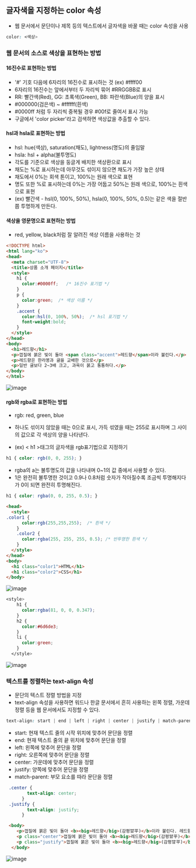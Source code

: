 ## 글자색을 지정하는 color 속성

- 웹 문서에서 문단이나 제목 등의 텍스트에서 글자색을 바꿀 때는 color 속성을 사용

```css
color: <색상>
```

### 웹 문서의 소스로 색상을 표현하는 방법

#### 16진수로 표현하는 방법

- '#' 기호 다음에 6자리의 16진수로 표시하는 것 (ex) #ffff00
- 6자리의 16진수는 앞에서부터 두 자리씩 묶어 #RRGGBB로 표시
- RR: 빨간색(Red), GG: 초록색(Green), BB: 파란색(Blue)의 양을 표시
- #000000(검은색) ~ #ffffff(흰색)
- #0000ff 처럼 두 자리씩 중복될 경우 #00f로 줄여서 표시 가능
- 구글에서 'color picker'라고 검색하면 색상값을 추출할 수 있다.

#### hsl과 hsla로 표현하는 방법

- hsl: hue(색상), saturation(채도), lightness(명도)의 줄임말
- hsla: hsl + alpha(불투명도)
- 각도를 기준으로 색상을 둥글게 배치한 색상환으로 표시
- 채도는 %로 표시하는데 아무것도 섞이지 않으면 채도가 가장 높은 상태
- 채도에서 0%는 회색 톤이고, 100%는 원래 색으로 표현
- 명도 또한 %로 표시하는데 0%는 가장 어둡고 50%는 원래 색으로, 100%는 흰색으로 표현
- (ex) 빨간색 - hsl(0, 100%, 50%), hsla(0, 100%, 50%, 0.5)는 같은 색을 절반쯤 투명하게 만든다.

#### 색상을 영문명으로 표현하는 방법

- red, yellow, black처럼 잘 알려진 색상 이름을 사용하는 것

```html
<!DOCTYPE html>
<html lang="ko">
<head>
  <meta charset="UTF-8">
  <title>상품 소개 페이지</title>
  <style>
    h1 { 
      color:#0000ff;   /* 16진수 표기법 */
    } 
    p {
      color:green;  /* 색상 이름 */
    }
    .accent {
      color:hsl(0, 100%, 50%);  /* hsl 표기법 */
      font-weight:bold;
    }
  </style>
</head>
<body>
  <h1>레드향</h1>
  <p>껍질에 붉은 빛이 돌아 <span class="accent">레드향</span>이라 불린다.</p>
  <p>레드향은 한라봉과 귤을 교배한 것으로</p>
  <p>일반 귤보다 2~3배 크고, 과육이 붉고 통통하다.</p>    
</body>
</html> 
```

![image](https://github.com/Seonghyun-Park/Web/assets/121333241/1d0872ee-67f5-4664-8aed-cea064ce0483)

#### rgb와 rgba로 표현하는 방법

- rgb: red, green, blue
- 하나도 섞이지 않았을 때는 0으로 표시, 가득 섞였을 때는 255로 표시하며 그 사이의 값으로 각 색상의 양을 나타낸다.

- (ex) < h1 >태그의 글자색을 rgb표기법으로 지정하기

```css
h1 { color: rgb(0, 0, 255); }
```

- rgba의 a는 불투명도의 값을 나타내며 0~1의 값 중에서 사용할 수 있다.
- 1은 완전히 불투명한 것이고 0.9나 0.8처럼 숫자가 작아질수록 조금씩 투명해지다가 0이 되면 완전히 투명해진다.

```css
h1 { color: rgba(0, 0, 255, 0.5); }
```

```html
<head>
  <style>
.color1 {
      color:rgb(255,255,255);  /* 흰색 */
    }
    .color2 {
      color:rgba(255, 255, 255, 0.5); /* 반투명한 흰색 */
    }
  </style>
</head>
<body>
  <h1 class="color1">HTML</h1>
  <h1 class="color2">CSS</h1>
</body>
```

![image](https://github.com/Seonghyun-Park/Web/assets/121333241/e4ccee0c-225c-4a0b-8313-0abe454ae89f)

```css
<style>
    h1 {
      color:rgba(81, 0, 0, 0.347);
    }
    h2 {
      color:#6d6de3;
    }
    li {
      color:green;
    }
  </style>
```
![image](https://github.com/Seonghyun-Park/Web/assets/121333241/770c6d67-c4b7-4412-b93f-6e10de241946)

### 텍스트를 정렬하는 text-align 속성

- 문단의 텍스트 정렬 방법을 지정
- text-align 속성을 사용하면 워드나 한글 문서에서 흔히 사용하는 왼쪽 정렬, 가운데 정렬 등을 웹 문서에서도 지정할 수 있다.

```css
text-align: start | end | left | right | center | justify | match-parent 
```

- start: 현재 텍스트 줄의 시작 위치에 맞추어 문단을 정렬
- end: 현재 텍스트 줄의 끝 위치에 맞추어 문단을 정렬
- left: 왼쪽에 맞추어 문단을 정렬
- right: 오른쪽에 맞추어 문단을 정렬
- center: 가운데에 맞추어 문단을 정렬
- justify: 양쪽에 맞추어 문단을 정렬
- match-parent: 부모 요소를 따라 문단을 정렬

```css
 .center {
        text-align: center;
      }
 .justify {
        text-align: justify;
      }      
```
```html
 <body>    
    <p>껍질에 붉은 빛이 돌아 <b><big>레드향</big>(감평甘平)</b>이라 불린다. 레드향은 한라봉과 귤을 교배한 것으로 일반 귤보다 2~3배 크고, 과육이 붉고 통통하다.</p>
    <p class="center">껍질에 붉은 빛이 돌아 <b><big>레드향</big>(감평甘平)</b>이라 불린다. 레드향은 한라봉과 귤을 교배한 것으로 일반 귤보다 2~3배 크고, 과육이 붉고 통통하다.</p>
    <p class="justify">껍질에 붉은 빛이 돌아 <b><big>레드향</big>(감평甘平)</b>이라 불린다. 레드향은 한라봉과 귤을 교배한 것으로 일반 귤보다 2~3배 크고, 과육이 붉고 통통하다.</p>
  </body>
```
![image](https://github.com/Seonghyun-Park/Web/assets/121333241/a3848f3b-ba65-4bfd-a896-50ea76743e90)

